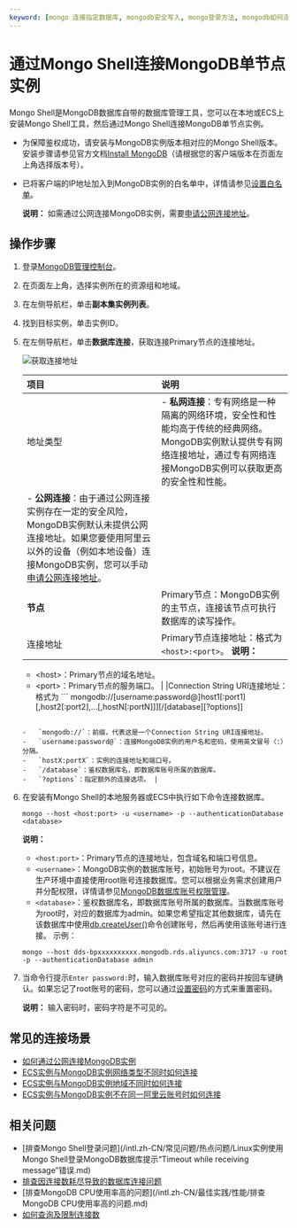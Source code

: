 ```yaml
---
keyword: [mongo 连接指定数据库, mongodb安全写入, mongo登录方法, mongodb如何连接, mongo密码登录连接数据库]
---
```


# 通过Mongo Shell连接MongoDB单节点实例

Mongo Shell是MongoDB数据库自带的数据库管理工具，您可以在本地或ECS上安装Mongo Shell工具，然后通过Mongo Shell连接MongoDB单节点实例。

-   为保障鉴权成功，请安装与MongoDB实例版本相对应的Mongo Shell版本。安装步骤请参见官方文档[Install MongoDB](https://docs.mongodb.com/manual/installation/)（请根据您的客户端版本在页面左上角选择版本号）。
-   已将客户端的IP地址加入到MongoDB实例的白名单中，详情请参见[设置白名单]()。

    **说明：** 如需通过公网连接MongoDB实例，需要[申请公网连接地址]()。


## 操作步骤

1.  登录[MongoDB管理控制台](https://mongodb.console.aliyun.com/)。

2.  在页面左上角，选择实例所在的资源组和地域。

3.  在左侧导航栏，单击**副本集实例列表**。

4.  找到目标实例，单击实例ID。

5.  在左侧导航栏，单击**数据库连接**，获取连接Primary节点的连接地址。

    ![获取连接地址](https://static-aliyun-doc.oss-accelerate.aliyuncs.com/assets/img/zh-CN/4029615061/p13741.png)

    |项目|说明|
    |:-|:-|
    |地址类型|    -   **私网连接**：专有网络是一种隔离的网络环境，安全性和性能均高于传统的经典网络。 MongoDB实例默认提供专有网络连接地址，通过专有网络连接MongoDB实例可以获取更高的安全性和性能。
    -   **公网连接**：由于通过公网连接实例存在一定的安全风险，MongoDB实例默认未提供公网连接地址。如果您要使用阿里云以外的设备（例如本地设备）连接MongoDB实例，您可以手动[申请公网连接地址]()。 |
    |**节点**|Primary节点：MongoDB实例的主节点，连接该节点可执行数据库的读写操作。|
    |连接地址|Primary节点连接地址：格式为`<host>:<port>`。 **说明：**

    -   <host\>：Primary节点的域名地址。
    -   <port\>：Primary节点的服务端口。 |
    |Connection String URI连接地址：格式为     ```
mongodb://[username:password@]host1[:port1][,host2[:port2],...[,hostN[:portN]]][/[database][?options]]
    ```

    -   `mongodb://`：前缀，代表这是一个Connection String URI连接地址。
    -   `username:password@`：连接MongoDB实例的用户名和密码，使用英文冒号（:）分隔。
    -   `hostX:portX`：实例的连接地址和端口号。
    -   `/database`：鉴权数据库名，即数据库账号所属的数据库。
    -   `?options`：指定额外的连接选项。 |

6.  在安装有Mongo Shell的本地服务器或ECS中执行如下命令连接数据库。

    ```
    mongo --host <host:port> -u <username> -p --authenticationDatabase <database>
    ```

    **说明：**

    -   `<host:port>`：Primary节点的连接地址，包含域名和端口号信息。
    -   `<username>`：MongoDB实例的数据库账号，初始账号为root。不建议在生产环境中直接使用root账号连接数据库。您可以根据业务需求创建用户并分配权限，详情请参见[MongoDB数据库账号权限管理](/intl.zh-CN/用户指南/账号管理/MongoDB数据库账号权限管理.md)。
    -   `<database>`：鉴权数据库名，即数据库账号所属的数据库。当数据库账号为root时，对应的数据库为admin。如果您希望指定其他数据库，请先在该数据库中使用[db.createUser\(\)](https://docs.mongodb.com/manual/reference/method/db.createUser/index.html)命令创建账号，然后再使用该账号进行连接。
    示例：

    ```
    mongo --host dds-bpxxxxxxxxxx.mongodb.rds.aliyuncs.com:3717 -u root -p --authenticationDatabase admin
    ```

7.  当命令行提示`Enter password:`时，输入数据库账号对应的密码并按回车键确认。如果忘记了root账号的密码，您可以通过[设置密码]()的方式来重置密码。

    **说明：** 输入密码时，密码字符是不可见的。


## 常见的连接场景

-   [如何通过公网连接MongoDB实例](/intl.zh-CN/用户指南/连接实例/如何通过公网连接MongoDB实例.md)
-   [ECS实例与MongoDB实例网络类型不同时如何连接](/intl.zh-CN/用户指南/连接实例/ECS实例与MongoDB实例网络类型不同时如何连接.md)
-   [ECS实例与MongoDB实例地域不同时如何连接](/intl.zh-CN/用户指南/连接实例/ECS实例与MongoDB实例地域不同时如何连接.md)
-   [ECS实例与MongoDB实例不在同一阿里云账号时如何连接](/intl.zh-CN/用户指南/连接实例/ECS实例与MongoDB实例不在同一阿里云账号时如何连接.md)

## 相关问题

-   [排查Mongo Shell登录问题](/intl.zh-CN/常见问题/热点问题/Linux实例使用Mongo Shell登录MongoDB数据库提示“Timeout while receiving message”错误.md)
-   [排查因连接数耗尽导致的数据库连接问题](/intl.zh-CN/常见问题/热点问题/MongoDB实例连接数耗尽导致数据库连接失败.md)
-   [排查MongoDB CPU使用率高的问题](/intl.zh-CN/最佳实践/性能/排查MongoDB CPU使用率高的问题.md)
-   [如何查询及限制连接数](/intl.zh-CN/常见问题/热点问题/如何查询及限制MongoDB实例的连接数.md)

